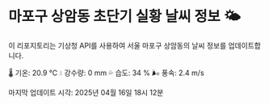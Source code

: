 
# 마포구 상암동 초단기 실황 날씨 정보 🌤️

이 리포지토리는 기상청 API를 사용하여 서울 마포구 상암동의 날씨 정보를 업데이트합니다. 

🌡️ 기온: 20.9 ℃
💧 강수량: 0 mm
💦 습도: 34 %
🌬️ 풍속: 2.4 m/s

마지막 업데이트 시각: 2025년 04월 16일 18시 12분    

